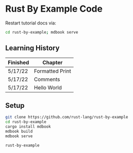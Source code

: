 # Rust By Example Code

Restart tutorial docs via:

```bash
cd rust-by-example; mdbook serve
```

## Learning History

| Finished | Chapter         |
| -------- | --------------- |
| 5/17/22  | Formatted Print |
| 5/17/22  | Comments        |
| 5/17/22  | Hello World     |

## Setup

```bash
git clone https://github.com/rust-lang/rust-by-example
cd rust-by-example
cargo install mdbook
mdbook build
mdbook serve
```

```title=".gitignore"
rust-by-example
```
